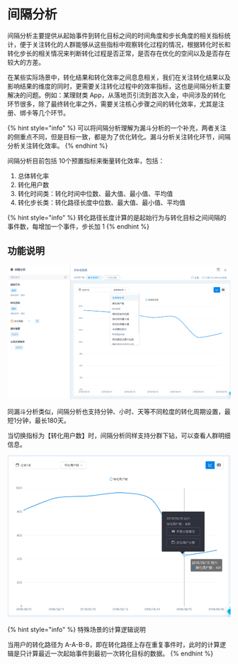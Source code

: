 # 间隔分析

间隔分析主要提供从起始事件到转化目标之间的时间角度和步长角度的相关指标统计，便于关注转化的人群能够从这些指标中观察转化过程的情况，根据转化时长和转化步长的相关情况来判断转化过程是否正常，是否存在优化的空间以及是否存在较大的方差。

在某些实际场景中，转化结果和转化效率之间息息相关，我们在关注转化结果以及影响结果的维度的同时，更需要关注转化过程中的效率指标，这也是间隔分析主要解决的问题。例如：某理财类 App，从落地页引流到首次入金，中间涉及的转化环节很多，除了最终转化率之外，需要关注核心步骤之间的转化效率，尤其是注册、绑卡等几个环节。

{% hint style="info" %}
可以将间隔分析理解为漏斗分析的一个补充，两者关注的侧重点不同，但是目标一致，都是为了优化转化。漏斗分析关注转化环节，间隔分析关注转化效率。
{% endhint %}

间隔分析目前包括 10个预置指标来衡量转化效率，包括：

1. 总体转化率
2. 转化用户数
3. 转化时间类：转化时间中位数、最大值、最小值、平均值
4. 转化步长类：转化路径长度中位数、最大值、最小值、平均值

{% hint style="info" %}
转化路径长度计算的是起始行为与转化目标之间间隔的事件数，每增加一个事件，步长加 1
{% endhint %}

## 功能说明

![&#x5206;&#x6790;-&#x95F4;&#x9694;&#x5206;&#x6790;](../../.gitbook/assets/image%20%2867%29.png)

同漏斗分析类似，间隔分析也支持分钟、小时、天等不同粒度的转化周期设置，最短1分钟，最长180天。

当切换指标为【转化用户数】时，间隔分析同样支持分群下钻，可以查看人群明细信息。

![](../../.gitbook/assets/image%20%28105%29.png)

{% hint style="info" %}
特殊场景的计算逻辑说明

当用户的转化路径为 A-A-B-B，即在转化路径上存在重复事件时，此时的计算逻辑是只计算最近一次起始事件到最初一次转化目标的数据。
{% endhint %}



